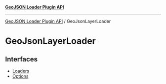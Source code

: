 [**GeoJSON Loader Plugin API**](../../../README.md)

***

[GeoJSON Loader Plugin API](../../../README.md) / GeoJsonLayerLoader

# GeoJsonLayerLoader

## Interfaces

- [Loaders](interfaces/Loaders.md)
- [Options](interfaces/Options.md)
